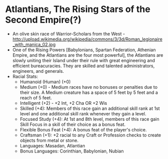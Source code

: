 # Atlantians, The Rising Stars of the Second Empire(?)

 * An olive skin race of Warrior-Scholars from the West - http://upload.wikimedia.org/wikipedia/commons/3/3d/Roman_legionaire_with_manica_02.jpg
 * One of the Rising Powers [Babylonians, Spartan Federation, Athenian Empire, and the Atlantians are the four most powerful], the Atlantians are slowly uniting their Island under their rule with great engineering and efficient bureacuracies. They are skilled and talented administrators, engineers, and generals.
 * Racial Stats:
	* Humanoid (Human) (+0)
	* Medium (+0) - Medium races have no bonuses or penalties due to their size. A Medium creature has a space of 5 feet by 5 feet and a reach of 5 feet.
	* Intelligent (+2) - +2 Int, +2 Cha OR +2 Wis
	* Skilled (+4): Members of this race gain an additional skill rank at 1st level and one additional skill rank whenever they gain a level.
	* Focused Study (+4): At 1st and 8th level, members of this race gain Skill Focus in a skill of their choice as a bonus feat.
	* Flexible Bonus Feat (+4): A bonus feat of the player's choice.
	* Craftsman (+1): +2 racial to any Craft or Profession checks to create objects from metal or stone.
	* Languages: Masadan, Atlantian
	* Bonus Languages: Corinthian, Babylonian, Nubian
